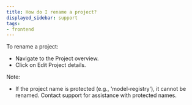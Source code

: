 ```yaml
---
title: How do I rename a project?
displayed_sidebar: support
tags:
- frontend
---
```

To rename a project:

- Navigate to the Project overview.
- Click on Edit Project details.

Note:

- If the project name is protected (e.g., 'model-registry'), it cannot be renamed. Contact support for assistance with protected names.    